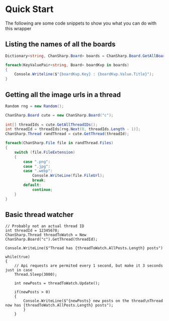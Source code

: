 ﻿# Quick Start
The following are some code snippets to show you what you can do with this wrapper

## Listing the names of all the boards
```csharp
Dictionary<string, ChanSharp.Board> boards = ChanSharp.Board.GetAllBoards();

foreach(KeyValuePair<string, Board> boardKvp in boards)
{
	Console.Writeline($"{boardKvp.Key} : {boardKvp.Value.Title}");
}
```


## Getting all the image urls in a thread
```csharp
Random rng = new Random();

ChanSharp.Board cute = new ChanSharp.Board("c");
	
int[] threadIds = cute.GetAllThreadIDs();
int threadId = threadIds[rng.Next(0, threadIds.Length - 1)];
ChanSharp.Thread randThread = cute.GetThread(threadId);

foreach(ChanSharp.File file in randThread.Files)
{
	switch (file.FileExtension)
	{
		case ".png":
		case ".jpg":
		case ".webp":
			Console.WriteLine(file.FileUrl);
			break;
		default:
			continue;
	}
}
```


## Basic thread watcher
```
// Probably not an actual thread ID
int threadId = 12345678;
ChanSharp.Thread threadToWatch = New ChanSharp.Board("c").GetThread(threadId);

Console.WriteLine($"Thread has {threadToWatch.AllPosts.Length} posts")

while(true)
{
	// Api requests are permited every 1 second, but make it 3 seconds just in case
	Thread.Sleep(3000);

	int newPosts = threadToWatch.Update();

	if(newPosts > 0)
	{
		Console.WriteLine($"{newPosts} new posts on the thread\nThread now has {threadToWatch.AllPosts.Length} posts");
		}
	}
```